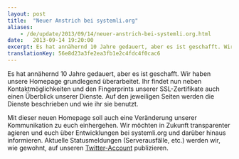 ```yaml
---
layout: post
title:  "Neuer Anstrich bei systemli.org"
aliases:
    - /de/update/2013/09/14/neuer-anstrich-bei-systemli.org.html
date:   2013-09-14 19:20:00
excerpt: Es hat annähernd 10 Jahre gedauert, aber es ist geschafft. Wir haben unsere Homepage grundlegend überarbeitet. Ihr findet nun neben Kontaktmöglichkeiten und den Fingerprints unserer SSL-Zertifikate auch einen Überblick unserer Dienste.
translationKey: 56e8d23a3fe2ea3fb1e2c4fdc4f0cac6
---
```


Es hat annähernd 10 Jahre gedauert, aber es ist geschafft. Wir haben unsere Homepage grundlegend überarbeitet. Ihr findet nun neben Kontaktmöglichkeiten und den Fingerprints unserer SSL-Zertifikate auch einen Überblick unserer Dienste. Auf den jeweiligen Seiten werden die Dienste beschrieben und wie ihr sie benutzt.

Mit dieser neuen Homepage soll auch eine Veränderung unserer Kommunikation zu euch einhergehen. Wir möchten in Zukunft transparenter agieren und euch über Entwicklungen bei systemli.org und darüber hinaus informieren. Aktuelle Statusmeldungen (Serverausfälle, etc.) werden wir, wie gewohnt, auf unseren [Twitter-Account](https://www.twitter.com/systemli) publizieren.
